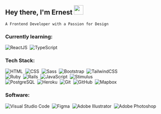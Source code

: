 

## Hey there, I'm Ernest  <img src="https://user-images.githubusercontent.com/105141510/232433220-41b36b16-dea9-469d-b7a9-c322703a5f6f.PNG" height="30px">
`A Frontend Developer with a Passion for Design`



### Currently learning:

![ReactJS](https://img.shields.io/badge/-React-61DAFB?style=flat-square&logo=react&logoColor=000000)&nbsp;
![TypeScript](https://img.shields.io/badge/-TypeScript-3178C6?style=flat-square&logo=typescript&logoColor=FFFFFF)&nbsp;


### Tech Stack:
![HTML](https://img.shields.io/badge/-HTML-E34F26?style=flat-square&logo=HTML5&logoColor=FFFFFF)&nbsp;
![CSS](https://img.shields.io/badge/-CSS-1572B6?style=flat-square&logo=CSS3&logoColor=FFFFFF)&nbsp;
![Sass](https://img.shields.io/badge/-Sass-CC6699?style=flat-square&logo=sass&logoColor=FFFFFF)&nbsp;
![Bootstrap](https://img.shields.io/badge/-Bootstrap-7952B3?style=flat-square&logo=bootstrap&logoColor=FFFFFF)&nbsp;
![TailwindCSS](https://img.shields.io/badge/-Tailwind%20CSS-06B6D4?style=flat-square&logo=tailwindcss&logoColor=FFFFFF)\
![Ruby](https://img.shields.io/badge/-Ruby-CC342D?style=flat-square&logo=ruby&logoColor=FFFFFF)&nbsp;
![Rails](https://img.shields.io/badge/-Rails-CC0000?style=flat-square&logo=rubyonrails&logoColor=FFFFFF)&nbsp;
![JavaScript](https://img.shields.io/badge/-JavaScript-F7DF1E?style=flat-square&logo=javascript&logoColor=000000)&nbsp;
![Stimulus](https://img.shields.io/badge/-Stimulus-77E8B9?style=flat-square&logo=stimulus&logoColor=000000)\
![PostgreSQL](https://img.shields.io/badge/-PostgresQL-4169E1?style=flat-square&logo=postgresql&logoColor=FFFFFF)&nbsp;
![Heroku](https://img.shields.io/badge/-Heroku-430098?style=flat-square&logo=heroku&logoColor=FFFFFF)&nbsp;
![Git](https://img.shields.io/badge/-Git-F05032?style=flat-square&logo=git&logoColor=FFFFFF)&nbsp;
![GitHub](https://img.shields.io/badge/-GitHub-181717?style=flat-square&logo=github&logoColor=FFFFFF)&nbsp;
![Mapbox](https://img.shields.io/badge/-Mapbox-007AFB?style=flat-square&logo=mapbox&logoColor=FFFFFF)&nbsp;


### Software:
![Visual Studio Code](https://img.shields.io/badge/-Visual%20Studio%20Code-007ACC?style=flat-square&logo=visual-studio-code&logoColor=FFFFFF)&nbsp;
![Figma](https://img.shields.io/badge/-Figma-F24E1E?style=flat-square&logo=figma&logoColor=FFFFFF)&nbsp;
![Adobe Illustrator](https://img.shields.io/badge/-Adobe%20Illustrator-FF9A00?style=flat-square&logo=adobeillustrator&logoColor=FFFFFF)&nbsp;
![Adobe Photoshop](https://img.shields.io/badge/-Adobe%20Photoshop-31A8FF?style=flat-square&logo=adobephotoshop&logoColor=FFFFFF)&nbsp;
